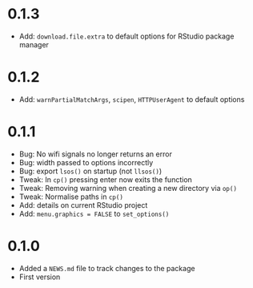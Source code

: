 # 0.1.3
  * Add: `download.file.extra` to default options for RStudio package manager
# 0.1.2
  * Add: `warnPartialMatchArgs`, `scipen`, `HTTPUserAgent` to default options
  
# 0.1.1
  * Bug: No wifi signals no longer returns an error
  * Bug: width passed to options incorrectly
  * Bug: export `lsos()` on startup (not `llsos()`)
  * Tweak: In `cp()` pressing enter now exits the function
  * Tweak: Removing warning when creating a new directory via `op()`
  * Tweak: Normalise paths in `cp()`
  * Add: details on current RStudio project
  * Add: `menu.graphics = FALSE` to `set_options()`
 
# 0.1.0

  * Added a `NEWS.md` file to track changes to the package
  * First version
